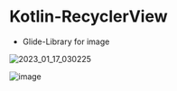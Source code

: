 # Kotlin-RecyclerView 

- Glide-Library for image

![2023_01_17_030225](https://user-images.githubusercontent.com/59710234/212765430-2c1a9d4a-7247-4625-81cc-c6b79da9359b.gif)

![image](https://user-images.githubusercontent.com/59710234/212766936-00c5ba03-b8a8-47a2-8576-e3e55f038228.png)
